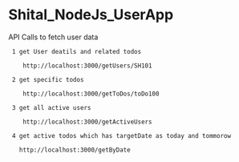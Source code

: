 # Shital_NodeJs_UserApp

API Calls to fetch user data 

	 1 get User deatils and related todos
	 
		http://localhost:3000/getUsers/SH101
		
	 2 get specific todos
	 
	    http://localhost:3000/getToDos/toDo100
		
	 3 get all active users
	 
	    http://localhost:3000/getActiveUsers
		
	 4 get active todos which has targetDate as today and tommorow
	 
	   http://localhost:3000/getByDate